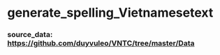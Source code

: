 # generate_spelling_Vietnamesetext
### source_data: https://github.com/duyvuleo/VNTC/tree/master/Data